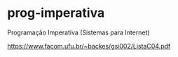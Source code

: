 # prog-imperativa
Programação Imperativa (Sistemas para Internet)

https://www.facom.ufu.br/~backes/gsi002/ListaC04.pdf
